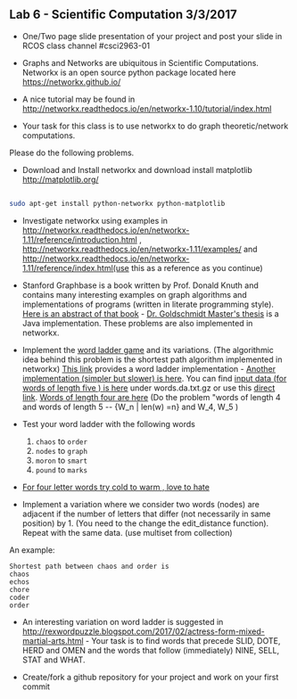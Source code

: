 ## Lab 6 - Scientific Computation 3/3/2017

- One/Two page slide presentation of your project and post your slide in RCOS class channel #csci2963-01 
- Graphs and Networks are ubiquitous in Scientific Computations. Networkx is an open source python package located here https://networkx.github.io/

- A nice tutorial may be found in http://networkx.readthedocs.io/en/networkx-1.10/tutorial/index.html

- Your task for this class is to use networkx to do graph theoretic/network computations.

Please do the following problems.

- Download and Install networkx and download install matplotlib http://matplotlib.org/ 

```bash

sudo apt-get install python-networkx python-matplotlib

```

- Investigate networkx using examples in http://networkx.readthedocs.io/en/networkx-1.11/reference/introduction.html  , http://networkx.readthedocs.io/en/networkx-1.11/examples/  and http://networkx.readthedocs.io/en/networkx-1.11/reference/index.html(use this as a reference as you continue)

- Stanford Graphbase is a book written by Prof. Donald Knuth and contains many interesting examples on graph algorithms and implementations of programs (written in literate programming style). [Here is an abstract of that book](http://tex.loria.fr/sgb/abstract.pdf) - [Dr. Goldschmidt Master's thesis](http://www.cs.rpi.edu/research/groups/pb/jgb/Masters.pdf) is a Java implementation.  These problems are also implemented in networkx.

- Implement the [word ladder game]( https://en.wikipedia.org/wiki/Word_ladder) and its variations. (The algorithmic idea behind this
problem is the shortest path algorithm implemented in networkx) [This link](https://github.com/networkx/networkx/blob/master/examples/graph/words.py) provides  a word ladder implementation - [Another implementation (simpler but slower) is here](http://www.csie.ntu.edu.tw/~azarc/sna/networkx/examples/graph/words.py). You can find 
[input data (for words of length five ) is here]( https://www.csie.ntu.edu.tw/~azarc/sna/networkx/examples/graph/) under words.da.txt.gz or use this [direct link]( http://www.cs.rpi.edu/research/groups/pb/jgb/java/words.dat).
[Words of length four are here](http://www.cs.rpi.edu/research/groups/pb/jgb/java/words4.dat) (Do the problem  "words of length 4 and words of length 5 --  {W_n | len(w) =n} and W_4, W_5 )


- Test your word ladder with the following words
    1.   `chaos` to `order`
    2.   `nodes` to `graph`
    3.   `moron` to `smart`
    4.   `pound` to `marks`

-   [For four letter words try 
cold to warm , love to hate]( http://wordplay.blogs.nytimes.com/2013/06/19/climb-the-ladder/ )

-  Implement a variation where we consider two words (nodes) are adjacent if the number of letters that differ (not necessarily in same position) by 1. (You need to the change the edit_distance function). Repeat with the same data.
(use multiset from collection)

An example:
```
Shortest path between chaos and order is
chaos
echos
chore
coder
order
```

- An interesting variation on word ladder is suggested in http://rexwordpuzzle.blogspot.com/2017/02/actress-form-mixed-martial-arts.html - Your task is to find words that precede SLID, DOTE, HERD and OMEN and the words that follow (immediately) NINE, SELL, STAT and WHAT.

- Create/fork a github repository for your project and work on your first commit

